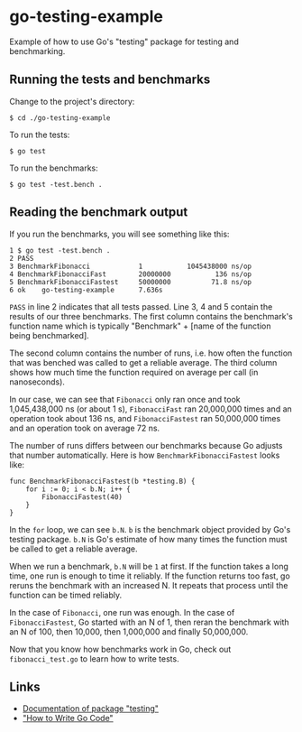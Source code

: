 # go-testing-example

Example of how to use Go's "testing" package for testing and benchmarking.

## Running the tests and benchmarks

Change to the project's directory:

	$ cd ./go-testing-example

To run the tests:

	$ go test

To run the benchmarks:

	$ go test -test.bench .

## Reading the benchmark output

If you run the benchmarks, you will see something like this:

	1 $ go test -test.bench .
	2 PASS
	3 BenchmarkFibonacci	       	1			1045438000 ns/op
	4 BenchmarkFibonacciFast		20000000	       136 ns/op
	5 BenchmarkFibonacciFastest		50000000	      71.8 ns/op
	6 ok  	go-testing-example		7.636s

`PASS` in line 2 indicates that all tests passed. Line 3, 4 and 5 contain the results of our three benchmarks. The first column contains the benchmark's function name which is typically "Benchmark" + [name of the function being benchmarked].

The second column contains the number of runs, i.e. how often the function that was benched was called to get a reliable average. The third column shows how much time the function required on average per call (in nanoseconds).

In our case, we can see that `Fibonacci` only ran once and took 1,045,438,000 ns (or about 1 s), `FibonacciFast` ran 20,000,000 times and an operation took about 136 ns, and `FibonacciFastest` ran 50,000,000 times and an operation took on average 72 ns.

The number of runs differs between our benchmarks because Go adjusts that number automatically. Here is how `BenchmarkFibonacciFastest` looks like:

	func BenchmarkFibonacciFastest(b *testing.B) {
		for i := 0; i < b.N; i++ {
			FibonacciFastest(40)
		}
	}

In the `for` loop, we can see `b.N`. `b` is the benchmark object provided by Go's testing package. `b.N` is Go's estimate of how many times the function must be called to get a reliable average.

When we run a benchmark, `b.N` will be `1` at first. If the function takes a long time, one run is enough to time it reliably. If the function returns too fast, go reruns the benchmark with an increased N. It repeats that process until the function can be timed reliably.

In the case of `Fibonacci`, one run was enough. In the case of `FibonacciFastest`, Go started with an N of 1, then reran the benchmark with an N of 100, then 10,000, then 1,000,000 and finally 50,000,000.

Now that you know how benchmarks work in Go, check out `fibonacci_test.go` to learn how to write tests.

## Links

* [Documentation of package "testing"](http://golang.org/pkg/testing/)
* ["How to Write Go Code"](http://golang.org/doc/code.html#Testing)
